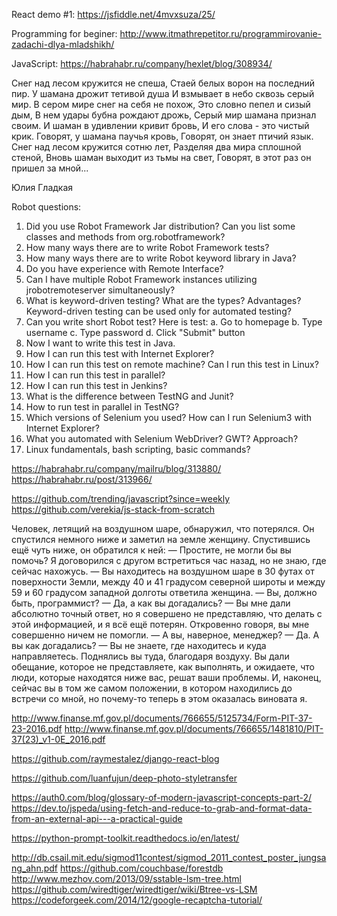 React demo #1: https://jsfiddle.net/4mvxsuza/25/

Programming for beginer: http://www.itmathrepetitor.ru/programmirovanie-zadachi-dlya-mladshikh/

JavaScript: https://habrahabr.ru/company/hexlet/blog/308934/



Снег над лесом кружится не спеша,
Стаей белых ворон на последний пир.
У шамана дрожит тетивой душа
И взмывает в небо сквозь серый мир.
В сером мире снег на себя не похож,
Это словно пепел и сизый дым,
В нем удары бубна рождают дрожь,
Серый мир шамана признал своим.
И шаман в удивлении кривит бровь,
И его слова - это чистый крик.
Говорят, у шамана паучья кровь,
Говорят, он знает птичий язык.
Снег над лесом кружится сотню лет,
Разделяя два мира сплошной стеной,
Вновь шаман выходит из тьмы на свет,
Говорят, в этот раз он пришел за мной...

Юлия Гладкая



Robot questions:
1.	Did you use Robot Framework Jar distribution? Can you list some classes and methods from org.robotframework? 
2.	How many ways there are to write Robot Framework tests? 
3.	How many ways there are to write Robot keyword library in Java? 
4.	Do you have experience with Remote Interface?
5.	Can I have multiple Robot Framework instances utilizing jrobotremoteserver simultaneously?
6.	What is keyword-driven testing? What are the types? Advantages? Keyword-driven testing can be used only for automated testing? 
7.	Can you write short Robot test? Here is test:
a.	Go to homepage
b.	Type username
c.	Type password
d.	Click "Submit" button
8.	Now I want to write this test in Java.
9.	How I can run this test with Internet Explorer?
10.	How I can run this test on remote machine? Can I run this test in Linux? 
11.	How I can run this test in parallel?
12.	How I can run this test in Jenkins? 
13.	What is the difference between TestNG and Junit? 
14.	How to run test in parallel in TestNG? 
15.	Which versions of Selenium you used? How can I run Selenium3 with Internet Explorer? 
16.	What you automated with Selenium WebDriver? GWT? Approach? 
17.	Linux fundamentals, bash scripting, basic commands?


https://habrahabr.ru/company/mailru/blog/313880/
https://habrahabr.ru/post/313966/

https://github.com/trending/javascript?since=weekly
https://github.com/verekia/js-stack-from-scratch



Человек, летящий на воздушном шаре, обнаружил, что потерялся. Он спустился немного ниже и заметил на земле женщину. Спустившись ещё чуть ниже, он обратился к ней:
— Простите, не могли бы вы помочь? Я договорился с другом встретиться час назад, но не знаю, где сейчас нахожусь.
— Вы находитесь на воздушном шаре в 30 футах от поверхности Земли, между 40 и 41 градусом северной широты и между 59 и 60 градусом западной долготы ответила женщина.
— Вы, должно быть, программист?
— Да, а как вы догадались?
— Вы мне дали абсолютно точный ответ, но я совершено не представляю, что делать с этой информацией, и я всё ещё потерян. Откровенно
говоря, вы мне совершенно ничем не помогли.
— А вы, наверное, менеджер?
— Да. А вы как догадались?
— Вы не знаете, где находитесь и куда направляетесь. Поднялись вы туда, благодаря воздуху. Вы дали обещание, которое не представляете, как выполнять, и ожидаете, что люди, которые находятся ниже вас, решат ваши проблемы. И, наконец, сейчас вы в том же самом положении, в котором находились до встречи со мной, но почему-то теперь в этом оказалась виновата я.




http://www.finanse.mf.gov.pl/documents/766655/5125734/Form-PIT-37-23-2016.pdf 
http://www.finanse.mf.gov.pl/documents/766655/1481810/PIT-37(23)_v1-0E_2016.pdf 


https://github.com/raymestalez/django-react-blog

https://github.com/luanfujun/deep-photo-styletransfer

https://auth0.com/blog/glossary-of-modern-javascript-concepts-part-2/
https://dev.to/jspeda/using-fetch-and-reduce-to-grab-and-format-data-from-an-external-api---a-practical-guide

https://python-prompt-toolkit.readthedocs.io/en/latest/

http://db.csail.mit.edu/sigmod11contest/sigmod_2011_contest_poster_jungsang_ahn.pdf
https://github.com/couchbase/forestdb
http://www.mezhov.com/2013/09/sstable-lsm-tree.html
https://github.com/wiredtiger/wiredtiger/wiki/Btree-vs-LSM
https://codeforgeek.com/2014/12/google-recaptcha-tutorial/

